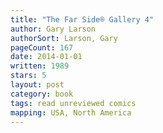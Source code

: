 ```yaml
---
title: "The Far Side® Gallery 4"
author: Gary Larson
authorSort: Larson, Gary
pageCount: 167
date: 2014-01-01
written: 1989
stars: 5
layout: post
category: book
tags: read unreviewed comics
mapping: USA, North America
---
```

